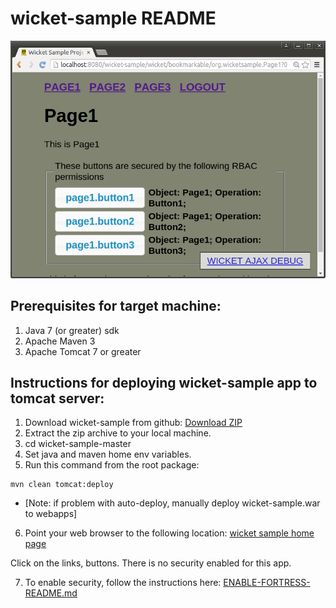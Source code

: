 # wicket-sample README

![wicket sample no security](src/main/javadoc/doc-files/Screenshot-wicket-sample-nosecurity.png "No Secrity")

## Prerequisites for target machine:
1. Java 7 (or greater) sdk
2. Apache Maven 3
3. Apache Tomcat 7 or greater

## Instructions for deploying wicket-sample app to tomcat server:
1. Download wicket-sample from github: [Download ZIP](https://github.com/shawnmckinney/wicket-sample/archive/master.zip)
2. Extract the zip archive to your local machine.
3. cd wicket-sample-master
4. Set java and maven home env variables.
5. Run this command from the root package:
```
mvn clean tomcat:deploy
```

 * [Note: if problem  with auto-deploy, manually deploy wicket-sample.war to webapps]

6. Point your web browser to the following location: [wicket sample home page](http://localhost:8080/wicket-sample)

 Click on the links, buttons.  There is no security enabled for this app.

7. To enable security, follow the instructions here: [ENABLE-FORTRESS-README.md](ENABLE-FORTRESS-README.md)